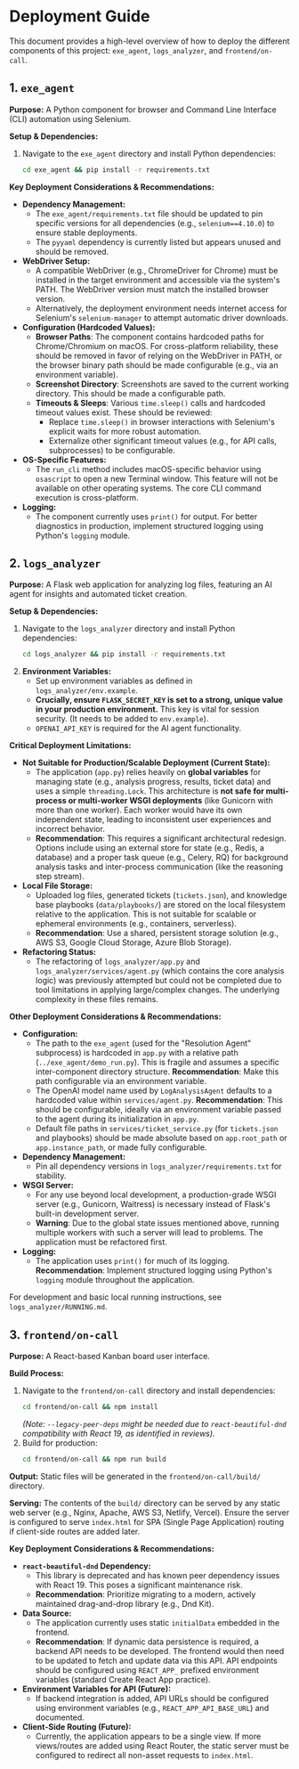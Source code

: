 # Deployment Guide

This document provides a high-level overview of how to deploy the different components of this project: `exe_agent`, `logs_analyzer`, and `frontend/on-call`.

## 1. `exe_agent`

**Purpose:** A Python component for browser and Command Line Interface (CLI) automation using Selenium.

**Setup & Dependencies:**

1.  Navigate to the `exe_agent` directory and install Python dependencies:
    ```bash
    cd exe_agent && pip install -r requirements.txt
    ```

**Key Deployment Considerations & Recommendations:**

*   **Dependency Management:**
    *   The `exe_agent/requirements.txt` file should be updated to pin specific versions for all dependencies (e.g., `selenium==4.10.0`) to ensure stable deployments.
    *   The `pyyaml` dependency is currently listed but appears unused and should be removed.
*   **WebDriver Setup:**
    *   A compatible WebDriver (e.g., ChromeDriver for Chrome) must be installed in the target environment and accessible via the system's PATH. The WebDriver version must match the installed browser version.
    *   Alternatively, the deployment environment needs internet access for Selenium's `selenium-manager` to attempt automatic driver downloads.
*   **Configuration (Hardcoded Values):**
    *   **Browser Paths**: The component contains hardcoded paths for Chrome/Chromium on macOS. For cross-platform reliability, these should be removed in favor of relying on the WebDriver in PATH, or the browser binary path should be made configurable (e.g., via an environment variable).
    *   **Screenshot Directory**: Screenshots are saved to the current working directory. This should be made a configurable path.
    *   **Timeouts & Sleeps**: Various `time.sleep()` calls and hardcoded timeout values exist. These should be reviewed:
        *   Replace `time.sleep()` in browser interactions with Selenium's explicit waits for more robust automation.
        *   Externalize other significant timeout values (e.g., for API calls, subprocesses) to be configurable.
*   **OS-Specific Features:**
    *   The `run_cli` method includes macOS-specific behavior using `osascript` to open a new Terminal window. This feature will not be available on other operating systems. The core CLI command execution is cross-platform.
*   **Logging:**
    *   The component currently uses `print()` for output. For better diagnostics in production, implement structured logging using Python's `logging` module.

## 2. `logs_analyzer`

**Purpose:** A Flask web application for analyzing log files, featuring an AI agent for insights and automated ticket creation.

**Setup & Dependencies:**

1.  Navigate to the `logs_analyzer` directory and install Python dependencies:
    ```bash
    cd logs_analyzer && pip install -r requirements.txt
    ```
2.  **Environment Variables:**
    *   Set up environment variables as defined in `logs_analyzer/env.example`.
    *   **Crucially, ensure `FLASK_SECRET_KEY` is set to a strong, unique value in your production environment.** This key is vital for session security. (It needs to be added to `env.example`).
    *   `OPENAI_API_KEY` is required for the AI agent functionality.

**Critical Deployment Limitations:**

*   **Not Suitable for Production/Scalable Deployment (Current State):**
    *   The application (`app.py`) relies heavily on **global variables** for managing state (e.g., analysis progress, results, ticket data) and uses a simple `threading.Lock`. This architecture is **not safe for multi-process or multi-worker WSGI deployments** (like Gunicorn with more than one worker). Each worker would have its own independent state, leading to inconsistent user experiences and incorrect behavior.
    *   **Recommendation**: This requires a significant architectural redesign. Options include using an external store for state (e.g., Redis, a database) and a proper task queue (e.g., Celery, RQ) for background analysis tasks and inter-process communication (like the reasoning step stream).
*   **Local File Storage:**
    *   Uploaded log files, generated tickets (`tickets.json`), and knowledge base playbooks (`data/playbooks/`) are stored on the local filesystem relative to the application. This is not suitable for scalable or ephemeral environments (e.g., containers, serverless).
    *   **Recommendation**: Use a shared, persistent storage solution (e.g., AWS S3, Google Cloud Storage, Azure Blob Storage).
*   **Refactoring Status:**
    *   The refactoring of `logs_analyzer/app.py` and `logs_analyzer/services/agent.py` (which contains the core analysis logic) was previously attempted but could not be completed due to tool limitations in applying large/complex changes. The underlying complexity in these files remains.

**Other Deployment Considerations & Recommendations:**

*   **Configuration:**
    *   The path to the `exe_agent` (used for the "Resolution Agent" subprocess) is hardcoded in `app.py` with a relative path (`../exe_agent/demo_run.py`). This is fragile and assumes a specific inter-component directory structure. **Recommendation**: Make this path configurable via an environment variable.
    *   The OpenAI model name used by `LogAnalysisAgent` defaults to a hardcoded value within `services/agent.py`. **Recommendation**: This should be configurable, ideally via an environment variable passed to the agent during its initialization in `app.py`.
    *   Default file paths in `services/ticket_service.py` (for `tickets.json` and playbooks) should be made absolute based on `app.root_path` or `app.instance_path`, or made fully configurable.
*   **Dependency Management:**
    *   Pin all dependency versions in `logs_analyzer/requirements.txt` for stability.
*   **WSGI Server:**
    *   For any use beyond local development, a production-grade WSGI server (e.g., Gunicorn, Waitress) is necessary instead of Flask's built-in development server.
    *   **Warning**: Due to the global state issues mentioned above, running multiple workers with such a server will lead to problems. The application must be refactored first.
*   **Logging:**
    *   The application uses `print()` for much of its logging. **Recommendation**: Implement structured logging using Python's `logging` module throughout the application.

For development and basic local running instructions, see `logs_analyzer/RUNNING.md`.

## 3. `frontend/on-call`

**Purpose:** A React-based Kanban board user interface.

**Build Process:**

1.  Navigate to the `frontend/on-call` directory and install dependencies:
    ```bash
    cd frontend/on-call && npm install
    ``` 
    *(Note: `--legacy-peer-deps` might be needed due to `react-beautiful-dnd` compatibility with React 19, as identified in reviews).*
2.  Build for production:
    ```bash
    cd frontend/on-call && npm run build
    ```

**Output:**
Static files will be generated in the `frontend/on-call/build/` directory.

**Serving:**
The contents of the `build/` directory can be served by any static web server (e.g., Nginx, Apache, AWS S3, Netlify, Vercel). Ensure the server is configured to serve `index.html` for SPA (Single Page Application) routing if client-side routes are added later.

**Key Deployment Considerations & Recommendations:**

*   **`react-beautiful-dnd` Dependency:**
    *   This library is deprecated and has known peer dependency issues with React 19. This poses a significant maintenance risk.
    *   **Recommendation**: Prioritize migrating to a modern, actively maintained drag-and-drop library (e.g., Dnd Kit).
*   **Data Source:**
    *   The application currently uses static `initialData` embedded in the frontend.
    *   **Recommendation**: If dynamic data persistence is required, a backend API needs to be developed. The frontend would then need to be updated to fetch and update data via this API. API endpoints should be configured using `REACT_APP_` prefixed environment variables (standard Create React App practice).
*   **Environment Variables for API (Future):**
    *   If backend integration is added, API URLs should be configured using environment variables (e.g., `REACT_APP_API_BASE_URL`) and documented.
*   **Client-Side Routing (Future):**
    *   Currently, the application appears to be a single view. If more views/routes are added using React Router, the static server must be configured to redirect all non-asset requests to `index.html`.